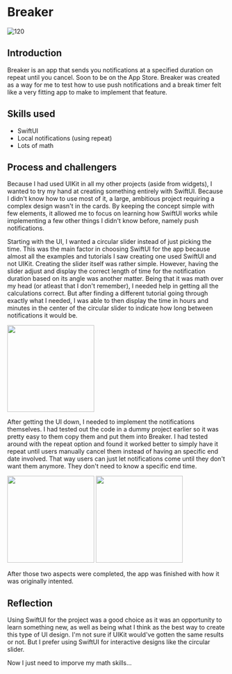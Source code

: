# Breaker 

![120](https://user-images.githubusercontent.com/113778995/230164795-95051e09-6fe7-4f2d-98df-2f89a587a91c.png)

## Introduction

Breaker is an app that sends you notifications at a specified duration on repeat until you cancel. Soon to be on the App Store. Breaker was created as a way for me to test how to use push notifications and a break timer felt like a very fitting app to make to implement that feature.

## Skills used

* SwiftUI
* Local notifications (using repeat)
* Lots of math

## Process and challengers

Because I had used UIKit in all my other projects (aside from widgets), I wanted to try my hand at creating something entirely with SwiftUI. Because I didn't know how to use most of it, a large, ambitious project requiring a complex design wasn't in the cards. By keeping the concept simple with few elements, it allowed me to focus on learning how SwiftUI works while implementing a few other things I didn't know before, namely push notifications.

Starting with the UI, I wanted a circular slider instead of just picking the time. This was the main factor in choosing SwiftUI for the app because almost all the examples and tutorials I saw creating one used SwiftUI and not UIKit. Creating the slider itself was rather simple. However, having the slider adjust and display the correct length of time for the notification duration based on its angle was another matter. Being that it was math over my head (or atleast that I don't remember), I needed help in getting all the calculations correct. But after finding a different tutorial going through exactly what I needed, I was able to then display the time in hours and minutes in the center of the circular slider to indicate how long between notifications it would be. 

<img src="https://user-images.githubusercontent.com/113778995/230167579-c9a986eb-f95f-4c47-aacc-ea67fcb740f7.png" width="200">


After getting the UI down, I needed to implement the notifications themselves. I had tested out the code in a dummy project earlier so it was pretty easy to them copy them and put them into Breaker. I had tested around with the repeat option and found it worked better to simply have it repeat until users manually cancel them instead of having an specific end date involved. That way users can just let notifications come until they don't want them anymore. They don't need to know a specific end time.

<img src="https://user-images.githubusercontent.com/113778995/230167733-9cb35a30-b36f-4474-82e6-10be33d3512a.png" width="200"> <img src="https://user-images.githubusercontent.com/113778995/230167737-f99fecad-3431-45c7-8533-f51f8f2ead72.png" width="200">

After those two aspects were completed, the app was finished with how it was originally intented.

## Reflection

Using SwiftUI for the project was a good choice as it was an opportunity to learn something new, as well as being what I think as the best way to create this type of UI design. I'm not sure if UIKit would've gotten the same results or not. But I prefer using SwiftUI for interactive designs like the circular slider.

Now I just need to imporve my math skills...

